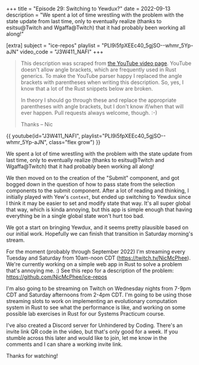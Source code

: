 +++
title = "Episode 29: Switching to Yewdux?"
date = 2022-09-13
description = "We spent a lot of time wrestling with the problem with the state update from last time, only to eventually realize (thanks to esitsu@Twitch and Wgaffa@Twitch) that it had probably been working all along!"

[extra]
subject = "ice-repos"
playlist = "PLI9i5fpXEEc40_5gjSO--whmr_5Yp-aJN"
video_code = "J3W411_NAFI"
+++

> This description was scraped from
> [the YouTube video page](https://www.youtube.com/watch?v=J3W411_NAFI&list=PLI9i5fpXEEc40_5gjSO--whmr_5Yp-aJN).
> YouTube doesn't allow angle brackets, which are frequently used
> in Rust generics. To make the YouTube parser happy I replaced the
> angle brackets with parentheses when writing this description.
> So, yes, I know that a lot of the Rust snippets below are broken.
>
> In theory I should go through these and replace
> the appropriate parentheses with angle brackets, but I don't
> know if/when that will ever happen. Pull requests always
> welcome, though. :-)
>
> Thanks – Nic

<div>
 {{ 
    youtube(id="J3W411_NAFI", playlist="PLI9i5fpXEEc40_5gjSO--whmr_5Yp-aJN", class="flex grow")
 }} 
</div>

We spent a lot of time wrestling with the problem with the state update from last time, only to eventually realize (thanks to esitsu@Twitch and Wgaffa@Twitch) that it had probably been working all along!

We then moved on to the creation of the "Submit" component, and got bogged down in the question of how to pass state from the selection components to the submit component. After a lot of reading and thinking, I initially played with Yew's `context`, but ended up switching to Yewdux since I think it may be easier to set and modify state that way. It's all super global that way, which is kinda annoying, but this app is simple enough that having everything be in a single global state won't hurt too bad.

We got a start on bringing Yewdux, and it seems pretty plausible based on our initial work. Hopefully we can finish that transition in Saturday morning's stream.

For the moment (probably through September 2022) I'm streaming every Tuesday and Saturday from 10am-noon CDT (https://twitch.tv/NicMcPhee). We're currently working on a simple web app in Rust to solve a problem that's annoying me. :) See this repo for a description of the problem: https://github.com/NicMcPhee/ice-repos

I'm also going to be streaming on Twitch on Wednesday nights from 7-9pm CDT and Saturday afternoons from 2-4pm CDT. I'm going to be using those streaming slots to work on implementing an evolutionary computation system in Rust to see what the performance is like, and working on some possible lab exercises in Rust for our Systems Practicum course.

I've also created a Discord server for Unhindered by Coding. There's an invite link QR code in the video, but that's only good for a week. If you stumble across this later and would like to join, let me know in the comments and I can share a working invite link.

Thanks for watching!
